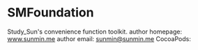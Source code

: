# SMFoundation
Study_Sun's convenience function toolkit.
author homepage: www.sunmin.me
author email: sunmin@sunmin.me
CocoaPods:
